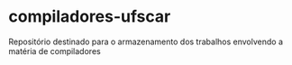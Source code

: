 # compiladores-ufscar
Repositório destinado para o armazenamento dos trabalhos envolvendo a matéria de compiladores
